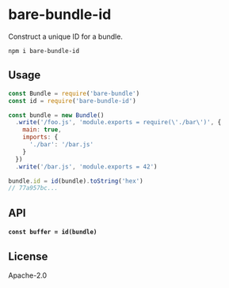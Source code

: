 # bare-bundle-id

Construct a unique ID for a bundle.

```
npm i bare-bundle-id
```

## Usage

```js
const Bundle = require('bare-bundle')
const id = require('bare-bundle-id')

const bundle = new Bundle()
  .write('/foo.js', 'module.exports = require(\'./bar\')', {
    main: true,
    imports: {
      './bar': '/bar.js'
    }
  })
  .write('/bar.js', 'module.exports = 42')

bundle.id = id(bundle).toString('hex')
// 77a957bc...
```

## API

#### `const buffer = id(bundle)`

## License

Apache-2.0
